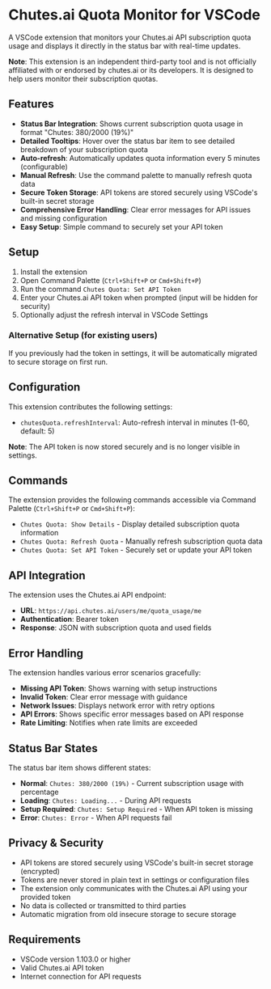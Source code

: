 # Chutes.ai Quota Monitor for VSCode

A VSCode extension that monitors your Chutes.ai API subscription quota usage and displays it directly in the status bar with real-time updates.

**Note**: This extension is an independent third-party tool and is not officially affiliated with or endorsed by chutes.ai or its developers. It is designed to help users monitor their subscription quotas.

## Features

- **Status Bar Integration**: Shows current subscription quota usage in format "Chutes: 380/2000 (19%)"
- **Detailed Tooltips**: Hover over the status bar item to see detailed breakdown of your subscription quota
- **Auto-refresh**: Automatically updates quota information every 5 minutes (configurable)
- **Manual Refresh**: Use the command palette to manually refresh quota data
- **Secure Token Storage**: API tokens are stored securely using VSCode's built-in secret storage
- **Comprehensive Error Handling**: Clear error messages for API issues and missing configuration
- **Easy Setup**: Simple command to securely set your API token

## Setup

1. Install the extension
2. Open Command Palette (`Ctrl+Shift+P` or `Cmd+Shift+P`)
3. Run the command `Chutes Quota: Set API Token`
4. Enter your Chutes.ai API token when prompted (input will be hidden for security)
5. Optionally adjust the refresh interval in VSCode Settings

### Alternative Setup (for existing users)

If you previously had the token in settings, it will be automatically migrated to secure storage on first run.

## Configuration

This extension contributes the following settings:

* `chutesQuota.refreshInterval`: Auto-refresh interval in minutes (1-60, default: 5)

**Note**: The API token is now stored securely and is no longer visible in settings.

## Commands

The extension provides the following commands accessible via Command Palette (`Ctrl+Shift+P` or `Cmd+Shift+P`):

* `Chutes Quota: Show Details` - Display detailed subscription quota information
* `Chutes Quota: Refresh Quota` - Manually refresh subscription quota data
* `Chutes Quota: Set API Token` - Securely set or update your API token

## API Integration

The extension uses the Chutes.ai API endpoint:
- **URL**: `https://api.chutes.ai/users/me/quota_usage/me`
- **Authentication**: Bearer token
- **Response**: JSON with subscription quota and used fields

## Error Handling

The extension handles various error scenarios gracefully:

- **Missing API Token**: Shows warning with setup instructions
- **Invalid Token**: Clear error message with guidance
- **Network Issues**: Displays network error with retry options
- **API Errors**: Shows specific error messages based on API response
- **Rate Limiting**: Notifies when rate limits are exceeded

## Status Bar States

The status bar item shows different states:

- **Normal**: `Chutes: 380/2000 (19%)` - Current subscription usage with percentage
- **Loading**: `Chutes: Loading...` - During API requests
- **Setup Required**: `Chutes: Setup Required` - When API token is missing
- **Error**: `Chutes: Error` - When API requests fail

## Privacy & Security

- API tokens are stored securely using VSCode's built-in secret storage (encrypted)
- Tokens are never stored in plain text in settings or configuration files
- The extension only communicates with the Chutes.ai API using your provided token
- No data is collected or transmitted to third parties
- Automatic migration from old insecure storage to secure storage

## Requirements

- VSCode version 1.103.0 or higher
- Valid Chutes.ai API token
- Internet connection for API requests